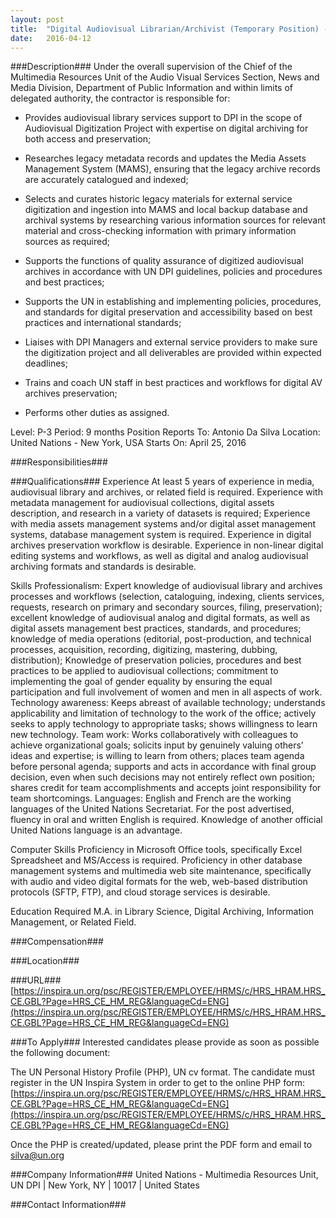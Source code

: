 ```yaml
---
layout: post
title:  "Digital Audiovisual Librarian/Archivist (Temporary Position) - United Nations"
date:   2016-04-12
---
```


###Description###
Under the overall supervision of the Chief of the Multimedia Resources Unit of the Audio Visual Services Section, News and Media Division, Department of Public Information and within limits of delegated authority, the contractor is responsible for:

* Provides audiovisual library services support to DPI in the scope of Audiovisual Digitization Project with expertise on digital archiving for both access and preservation;  

* Researches legacy metadata records and updates the Media Assets Management System (MAMS), ensuring that the legacy archive records are accurately catalogued and indexed;

* Selects and curates historic legacy materials for external service digitization and ingestion into MAMS and local backup database and archival systems by researching various information sources for relevant material and cross-checking information with primary information sources as required;

* Supports the functions of quality assurance of digitized audiovisual archives in accordance with UN DPI guidelines, policies and procedures and best practices;

* Supports the UN in establishing and implementing policies, procedures, and standards for digital preservation and accessibility based on best practices and international standards;

* Liaises with DPI Managers and external service providers to make sure the digitization project and all deliverables are provided within expected deadlines;

* Trains and coach UN staff in best practices and workflows for digital AV archives preservation;

* Performs other duties as assigned.

Level: P-3
Period: 9 months
Position Reports To: Antonio Da Silva
Location: United Nations - New York, USA
Starts On: April 25, 2016


###Responsibilities###



###Qualifications###
Experience
At least 5 years of experience in media, audiovisual library and archives, or related field is required. Experience with metadata management for audiovisual collections, digital assets description, and research in a variety of datasets is required; Experience with media assets management systems and/or digital asset management systems, database management system is required. Experience in digital archives preservation workflow is desirable. Experience in non-linear digital editing systems and workflows, as well as digital and analog audiovisual archiving formats and standards is desirable.

Skills
Professionalism: Expert knowledge of audiovisual library and archives processes and workflows (selection, cataloguing, indexing, clients services, requests, research on primary and secondary sources, filing, preservation); excellent knowledge of audiovisual analog and digital formats, as well as digital assets management best practices, standards, and procedures; knowledge of media operations (editorial, post-production, and technical processes, acquisition, recording, digitizing, mastering, dubbing, distribution); Knowledge of preservation policies, procedures and best practices to be applied to audiovisual collections; commitment to implementing the goal of gender equality by ensuring the equal participation and full involvement of women and men in all aspects of work.
Technology awareness: Keeps abreast of available technology; understands applicability and limitation of technology to the work of the office; actively seeks to apply technology to appropriate tasks; shows willingness to learn new technology.
Team work: Works collaboratively with colleagues to achieve organizational goals; solicits input by genuinely valuing others’ ideas and expertise; is willing to learn from others; places team agenda before personal agenda; supports and acts in accordance with final group decision, even when such decisions may not entirely reflect own position; shares credit for team accomplishments and accepts joint responsibility for team shortcomings.
Languages:
English and French are the working languages of the United Nations Secretariat. For the post advertised, fluency in oral and written English is required. Knowledge of another official United Nations language is an advantage.

Computer Skills
Proficiency in Microsoft Office tools, specifically Excel Spreadsheet and MS/Access is required. Proficiency in other database management systems and multimedia web site maintenance, specifically with audio and video digital formats for the web, web-based distribution protocols (SFTP, FTP), and cloud storage services is desirable.

Education Required
M.A. in Library Science, Digital Archiving, Information Management, or Related Field.


###Compensation###



###Location###



###URL###
[https://inspira.un.org/psc/REGISTER/EMPLOYEE/HRMS/c/HRS_HRAM.HRS_CE.GBL?Page=HRS_CE_HM_REG&languageCd=ENG](https://inspira.un.org/psc/REGISTER/EMPLOYEE/HRMS/c/HRS_HRAM.HRS_CE.GBL?Page=HRS_CE_HM_REG&languageCd=ENG)

###To Apply###
Interested candidates please provide as soon as possible the following document:

The UN Personal History Profile (PHP), UN cv format. The candidate must register in the UN Inspira System in order to get to the online PHP form:
[https://inspira.un.org/psc/REGISTER/EMPLOYEE/HRMS/c/HRS_HRAM.HRS_CE.GBL?Page=HRS_CE_HM_REG&languageCd=ENG](https://inspira.un.org/psc/REGISTER/EMPLOYEE/HRMS/c/HRS_HRAM.HRS_CE.GBL?Page=HRS_CE_HM_REG&languageCd=ENG)

Once the PHP is created/updated, please print the PDF form and email to silva@un.org 


###Company Information###
United Nations - Multimedia Resources Unit, UN DPI | New York, NY | 10017 | United States


###Contact Information###


